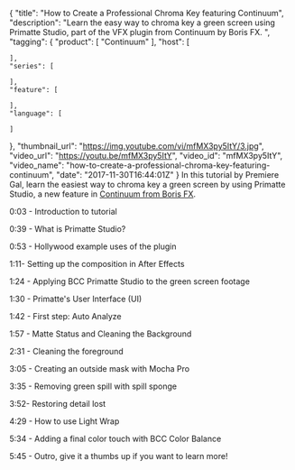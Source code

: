 {
  "title": "How to Create a Professional Chroma Key featuring Continuum",
  "description": "Learn the easy way to chroma key a green screen using Primatte Studio, part of the VFX plugin from Continuum by Boris FX. ",
  "tagging": {
    "product": [
      "Continuum"
    ],
    "host": [

    ],
    "series": [

    ],
    "feature": [

    ],
    "language": [

    ]
  },
  "thumbnail_url": "https://img.youtube.com/vi/mfMX3py5ItY/3.jpg",
  "video_url": "https://youtu.be/mfMX3py5ItY",
  "video_id": "mfMX3py5ItY",
  "video_name": "how-to-create-a-professional-chroma-key-featuring-continuum",
  "date": "2017-11-30T16:44:01Z"
}
In this tutorial by Premiere Gal, learn the easiest way to chroma key a green screen by using Primatte Studio, a new feature in [Continuum from Boris FX](/products/continuum/).

0:03 - Introduction to tutorial

0:39 - What is Primatte Studio?

0:53 - Hollywood example uses of the plugin

1:11- Setting up the composition in After Effects

1:24 - Applying BCC Primatte Studio to the green screen footage

1:30 - Primatte's User Interface (UI)

1:42 - First step: Auto Analyze

1:57 - Matte Status and Cleaning the Background

2:31 - Cleaning the foreground

3:05 - Creating an outside mask with Mocha Pro

3:35 - Removing green spill with spill sponge

3:52- Restoring detail lost

4:29 - How to use Light Wrap

5:34 - Adding a final color touch with BCC Color Balance

5:45 - Outro, give it a thumbs up if you want to learn more!
